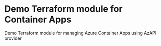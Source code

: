 # Demo Terraform module for Container Apps
Demo Terraform module for managing Azure Container Apps using AzAPI provider